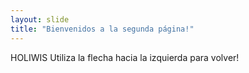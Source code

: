 ```yaml
---
layout: slide
title: "Bienvenidos a la segunda página!"
---
```

HOLIWIS
Utiliza la flecha hacia la izquierda para volver!
